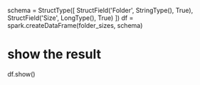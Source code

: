 schema = StructType([
    StructField('Folder', StringType(), True),
    StructField('Size', LongType(), True)
])
df = spark.createDataFrame(folder_sizes, schema)

# show the result
df.show()
